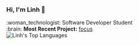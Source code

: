 <link rel="stylesheet" type="text/css" media="all" href="css/styles.css" />

<h3>Hi, I'm Linh 👋</h3>
<div>
:woman_technologist: Software Developer Student<br>
:brain: <b>Most Recent Project:</b> <a href="https://github.com/focus-storm">focus</a> 
</div>
<img src="https://github-readme-stats.vercel.app/api/top-langs/?username=truongnguyenlinh&hide=css&layout=compact" alt="Linh's Top Languages">
